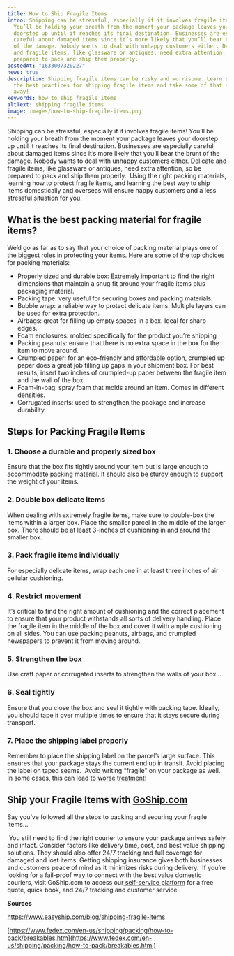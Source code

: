 ```yaml
---
title: How to Ship Fragile Items
intro: Shipping can be stressful, especially if it involves fragile items!
  You’ll be holding your breath from the moment your package leaves your
  doorstep up until it reaches its final destination. Businesses are especially
  careful about damaged items since it’s more likely that you’ll bear the brunt
  of the damage. Nobody wants to deal with unhappy customers either. Delicate
  and fragile items, like glassware or antiques, need extra attention, so be
  prepared to pack and ship them properly.
postedAt: "1633007320227"
news: true
description: Shipping fragile items can be risky and worrisome. Learn some of
  the best practices for shipping fragile items and take some of that stress
  away!
keywords: how to ship fragile items
altText: shipping fragile items
image: images/how-to-ship-fragile-items.png
---
```

<!--StartFragment-->

Shipping can be stressful, especially if it involves fragile items! You’ll be holding your breath from the moment your package leaves your doorstep up until it reaches its final destination. Businesses are especially careful about damaged items since it’s more likely that you’ll bear the brunt of the damage. Nobody wants to deal with unhappy customers either. Delicate and fragile items, like glassware or antiques, need extra attention, so be prepared to pack and ship them properly.  Using the right packing materials, learning how to protect fragile items, and learning the best way to ship items domestically and overseas will ensure happy customers and a less stressful situation for you. 

## What is the best packing material for fragile items?

We’d go as far as to say that your choice of packing material plays one of the biggest roles in protecting your items. Here are some of the top choices for packing materials:  

* Properly sized and durable box: Extremely important to find the right dimensions that maintain a snug fit around your fragile items plus packaging material. 
* Packing tape: very useful for securing boxes and packing materials. 
* Bubble wrap: a reliable way to protect delicate items. Multiple layers can be used for extra protection. 
* Airbags: great for filling up empty spaces in a box. Ideal for sharp edges. 
* Foam enclosures: molded specifically for the product you’re shipping 
* Packing peanuts: ensure that there is no extra space in the box for the item to move around. 
* Crumpled paper: for an eco-friendly and affordable option, crumpled up paper does a great job filling up gaps in your shipment box. For best results, insert two inches of crumpled-up paper between the fragile item and the wall of the box. 
* Foam-in-bag: spray foam that molds around an item. Comes in different densities. 
* Corrugated inserts: used to strengthen the package and increase durability.

## Steps for Packing Fragile Items 

### 1. Choose a durable and properly sized box

Ensure that the box fits tightly around your item but is large enough to accommodate packing material. It should also be sturdy enough to support the weight of your items. 

### 2. Double box delicate items 

When dealing with extremely fragile items, make sure to double-box the items within a larger box. Place the smaller parcel in the middle of the larger box. There should be at least 3-inches of cushioning in and around the smaller box. 

### 3. Pack fragile items individually 

For especially delicate items, wrap each one in at least three inches of air cellular cushioning.  

### 4. Restrict movement

It’s critical to find the right amount of cushioning and the correct placement to ensure that your product withstands all sorts of delivery handling. Place the fragile item in the middle of the box and cover it with ample cushioning on all sides. You can use packing peanuts, airbags, and crumpled newspapers to prevent it from moving around. 

### 5. Strengthen the box

Use craft paper or corrugated inserts to strengthen the walls of your box…  

### 6. Seal tightly

Ensure that you close the box and seal it tightly with packing tape. Ideally, you should tape it over multiple times to ensure that it stays secure during transport. 

### 7. Place the shipping label properly

Remember to place the shipping label on the parcel’s large surface. This ensures that your package stays the current end up in transit. Avoid placing the label on taped seams.  Avoid writing “fragile” on your package as well. In some cases, this can lead to [worse treatment](https://lifehacker.com/writing-fragile-on-a-package-may-result-in-worse-trea-1458730236)! 

## Ship your Fragile Items with [GoShip.com](http://goship.com/)

Say you’ve followed all the steps to packing and securing your fragile items…  

 You still need to find the right courier to ensure your package arrives safely and intact. Consider factors like delivery time, cost, and best value shipping solutions. They should also offer 24/7 tracking and full coverage for damaged and lost items. Getting shipping insurance gives both businesses and customers peace of mind as it minimizes risks during delivery.  If you’re looking for a fail-proof way to connect with the best value domestic couriers, visit GoShip.com to access our[ self-service platform](http://goship.com/) for a free quote, quick book, and 24/7 tracking and customer service

**Sources** 

<https://www.easyship.com/blog/shipping-fragile-items> 

[https://www.fedex.com/en-us/shipping/packing/how-to-pack/breakables.htm](https://www.fedex.com/en-us/shipping/packing/how-to-pack/breakables.html)

<!--EndFragment-->